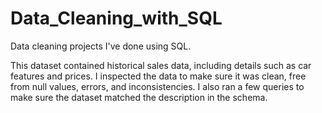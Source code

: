 # Data_Cleaning_with_SQL
Data cleaning projects I've done using SQL.

This dataset contained historical sales data, including details such as car features and prices. I inspected the data to make sure it was clean, free from null values, errors, and inconsistencies. I also ran a few queries to make sure the dataset matched the description in the schema.
